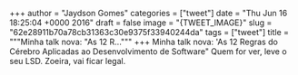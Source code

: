 
+++
author = "Jaydson Gomes"
categories = ["tweet"]
date = "Thu Jun 16 18:25:04 +0000 2016"
draft = false
image = "{TWEET_IMAGE}"
slug = "62e28911b70a78cb31363c30e9375f33940244da"
tags = ["tweet"]
title = """Minha talk nova: "As 12 R..."""
+++
Minha talk nova: 'As 12 Regras do Cérebro Aplicadas ao Desenvolvimento de Software" Quem for ver, leve o seu LSD. Zoeira, vai ficar legal.
